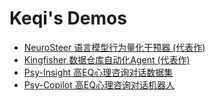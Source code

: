 # Keqi's Demos

- [NeuroSteer 语言模型行为量化干预器 (代表作)](https://ckqqqq.github.io/Demo/NeuroSteer)
- [Kingfisher 数据仓库自动化Agent (代表作)](https://kingfisher-demo.azurewebsites.net/)
- [Psy-Insight 高EQ心理咨询对话数据集](https://ckqqqq.github.io/Demo/Psy-Insight/index.html)
- [Psy-Copilot 高EQ心理咨询对话机器人](https://ckqqqq.github.io/Demo/Psy-Copilot/index.html)


